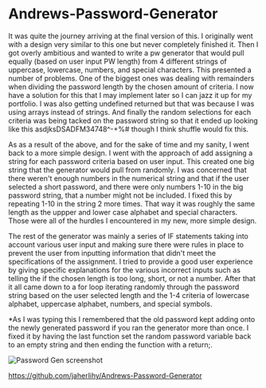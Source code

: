 # Andrews-Password-Generator

It was quite the journey arriving at the final version of this. I originally went with a design very similar to this one but never completely finished it. Then I got overly ambitious and wanted to write a pw generator that would pull equally (based on user input PW length) from 4 different strings of uppercase, lowercase, numbers, and special characters. This presented a number of problems. One of the biggest ones was dealing with remainders when dividing the password length by the chosen amount of criteria. I now have a solution for this that I may implement later so I can jazz it up for my portfolio. I was also getting undefined returned but that was because I was using arrays instead of strings. And finally the random selections for each criteria was being tacked on the password string so that it ended up looking like this asdjksDSADFM34748^-+%# though I think shuffle would fix this.

As as a result of the above, and for the sake of time and my sanity, I went back to a more simple design. I went with the approach of add assigning a string for each password criteria based on user input. This created one big string that the generator would pull from randomly. I was concerned that there weren't enough numbers in the numerical string and that if the user selected a short password, and there were only numbers 1-10 in the big password string, that a number might not be included. I fixed this by repeating 1-10 in the string 2 more times. That way it was roughly the same length as the uppper and lower case alphabet and special characters. Those were all of the hurdles I encountered in my new, more simple design.

The rest of the generator was mainly a series of IF statements taking into account various user input and making sure there were rules in place to prevent the user from inputting information that didn't meet the specifications of the assignment. I tried to provide a good user experience by giving specific explanations for the various incorrect inputs such as telling the if the chosen length is too long, short, or not a number. After that it all came down to a for loop iterating randomly through the password string based on the user selected length and the 1-4 criteria of lowercase alphabet, uppercase alphabet, numbers, and special symbols.

\*As I was typing this I remembered that the old password kept adding onto the newly generated password if you ran the generator more than once. I fixed it by having the last function set the random password variable back to an empty string and then ending the function with a return;.


![Password Gen screenshot](https://github.com/jaherlihy/Andrews-Password-Generator/raw/main/assets/images/Andrews-Password-Generator.png?raw=true)

https://github.com/jaherlihy/Andrews-Password-Generator
